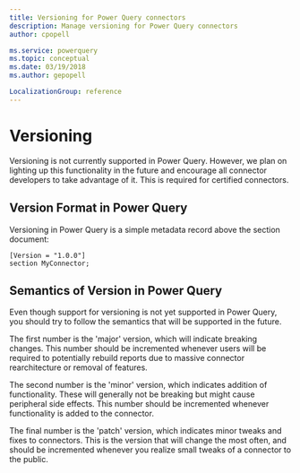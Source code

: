 ```yaml
---
title: Versioning for Power Query connectors
description: Manage versioning for Power Query connectors
author: cpopell

ms.service: powerquery
ms.topic: conceptual
ms.date: 03/19/2018
ms.author: gepopell

LocalizationGroup: reference
---
```


# Versioning
Versioning is not currently supported in Power Query. However, we plan on lighting up this functionality in the future and encourage all connector developers to take advantage of it. This is required for certified connectors.

## Version Format in Power Query
Versioning in Power Query is a simple metadata record above the section document:

```
[Version = "1.0.0"]
section MyConnector;
```

## Semantics of Version in Power Query
Even though support for versioning is not yet supported in Power Query, you should try to follow the semantics that will be supported in the future. 

The first number is the 'major' version, which will indicate breaking changes. This number should be incremented whenever users will be required to potentially rebuild reports due to massive connector rearchitecture or removal of features.

The second number is the 'minor' version, which indicates addition of functionality. These will generally not be breaking but might cause peripheral side effects. This number should be incremented whenever functionality is added to the connector.

The final number is the 'patch' version, which indicates minor tweaks and fixes to connectors. This is the version that will change the most often, and should be incremented whenever you realize small tweaks of a connector to the public.
